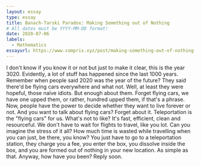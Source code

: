 ```yaml
---
layout: essay
type: essay
title: Banach-Tarski Paradox: Making Something out of Nothing
# All dates must be YYYY-MM-DD format!
date: 2020-07-06
labels:
  - Mathematics
essayurl: https://www.compris.xyz/post/making-something-out-of-nothing-the-banach-tarski-paradox
---
```


I don't know if you know it or not but just to make it clear, this is the year 3020. Evidently, a lot of stuff has happened since the last 1000 years. Remember when people said 2020 was the year of the future? They said there'd be flying cars everywhere and what not. Well, at least they were hopeful, those naïve idiots. But enough about them. Forget flying cars, we have one upped them, or rather, hundred upped them, if that's a phrase. Now, people have the power to decide whether they want to live forever or not. And you want to talk about flying cars? Forget about it. Teleportation is the "flying cars" for us. What's not to like? It's fast, efficient, clean and resourceful. We don't have to wait for flights to travel, like you lot. Can you imagine the stress of it all? How much time is wasted while travelling when you can just, be there, you know? You just have to go to a teleportation station, they charge you a fee, you enter the box, you dissolve inside the box, and you are formed out of nothing in your new location. As simple as that. Anyway, how have you been? Reply soon.
